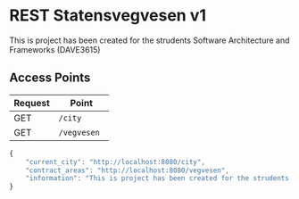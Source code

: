 # REST Statensvegvesen v1
This is project has been created for the strudents Software Architecture and Frameworks (DAVE3615)

## Access Points

| Request | Point |
| ------ | ------ |
| GET | ```/city ``` |
| GET | ```/vegvesen ``` |

```javascript
{
	"current_city": "http://localhost:8080/city",
	"contract_areas": "http://localhost:8080/vegvesen",
	"information": "This is project has been created for the strudents (DAVE3615)"
}
```
